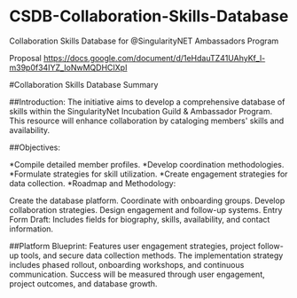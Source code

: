 # CSDB-Collaboration-Skills-Database
Collaboration Skills Database for @SingularityNET Ambassadors Program 

Proposal https://docs.google.com/document/d/1eHdauTZ41UAhyKf_l-m39p0f34IYZ_IoNwMQDHCIXpI

#Collaboration Skills Database Summary

##Introduction:
The initiative aims to develop a comprehensive database of skills within the SingularityNet Incubation Guild & Ambassador Program. This resource will enhance collaboration by cataloging members' skills and availability.

##Objectives:

*Compile detailed member profiles.
*Develop coordination methodologies.
*Formulate strategies for skill utilization.
*Create engagement strategies for data collection.
*Roadmap and Methodology:

Create the database platform.
Coordinate with onboarding groups.
Develop collaboration strategies.
Design engagement and follow-up systems.
Entry Form Draft:
Includes fields for biography, skills, availability, and contact information.

##Platform Blueprint:
Features user engagement strategies, project follow-up tools, and secure data collection methods. The implementation strategy includes phased rollout, onboarding workshops, and continuous communication. Success will be measured through user engagement, project outcomes, and database growth.

